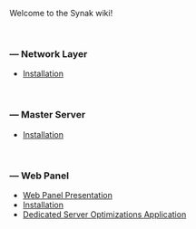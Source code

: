 Welcome to the Synak wiki!

&#160;

### &#8212; Network Layer
* [Installation](/code/cpp/network%20layer/README.md)

&#160;

### &#8212; Master Server
* [Installation](/code/cpp/master%20server/README.md)

&#160;

### &#8212; Web Panel
* [Web Panel Presentation](wp/wp_presentation.md)
* [Installation](/code/web/README.md)
* [Dedicated Server Optimizations Application](wp/wp_optimization.md)

&#160;
